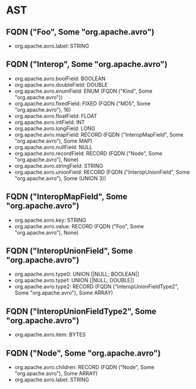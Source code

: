 # AST
## FQDN ("Foo", Some "org.apache.avro")
* org.apache.avro.label: STRING
## FQDN ("Interop", Some "org.apache.avro")
* org.apache.avro.boolField: BOOLEAN
* org.apache.avro.doubleField: DOUBLE
* org.apache.avro.enumField: ENUM (FQDN ("Kind", Some "org.apache.avro"))
* org.apache.avro.fixedField: FIXED (FQDN ("MD5", Some "org.apache.avro"), 16)
* org.apache.avro.floatField: FLOAT
* org.apache.avro.intField: INT
* org.apache.avro.longField: LONG
* org.apache.avro.mapField: RECORD (FQDN ("InteropMapField", Some "org.apache.avro"), Some MAP)
* org.apache.avro.nullField: NULL
* org.apache.avro.recordField: RECORD (FQDN ("Node", Some "org.apache.avro"), None)
* org.apache.avro.stringField: STRING
* org.apache.avro.unionField: RECORD (FQDN ("InteropUnionField", Some "org.apache.avro"), Some (UNION 3))
## FQDN ("InteropMapField", Some "org.apache.avro")
* org.apache.avro.key: STRING
* org.apache.avro.value: RECORD (FQDN ("Foo", Some "org.apache.avro"), None)
## FQDN ("InteropUnionField", Some "org.apache.avro")
* org.apache.avro.type0: UNION [|NULL; BOOLEAN|]
* org.apache.avro.type1: UNION [|NULL; DOUBLE|]
* org.apache.avro.type2: RECORD (FQDN ("InteropUnionFieldType2", Some "org.apache.avro"), Some ARRAY)
## FQDN ("InteropUnionFieldType2", Some "org.apache.avro")
* org.apache.avro.item: BYTES
## FQDN ("Node", Some "org.apache.avro")
* org.apache.avro.children: RECORD (FQDN ("Node", Some "org.apache.avro"), Some ARRAY)
* org.apache.avro.label: STRING
